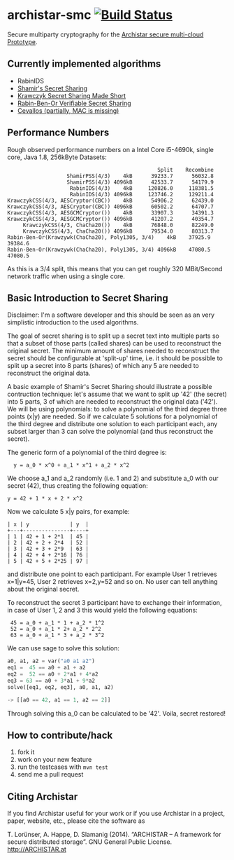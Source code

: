 archistar-smc [![Build Status](https://travis-ci.org/Archistar/archistar-smc.png?branch=master)](https://travis-ci.org/Archistar/archistar-smc)
=============

Secure multiparty cryptography for the [Archistar secure multi-cloud Prototype](http://github.org/archistar/archistar-core).

Currently implemented algorithms
--------------------------------

* RabinIDS
* [Shamir's Secret Sharing](http://en.wikipedia.org/wiki/Shamir%27s_Secret_Sharing)
* [Krawczyk Secret Sharing Made Short](http://courses.csail.mit.edu/6.857/2009/handouts/short-krawczyk.pdf)
* [Rabin-Ben-Or Verifiable Secret Sharing](http://www.cse.huji.ac.il/course/2003/ns/Papers/RB89.pdf)
* [Cevallos (partially, MAC is missing)](http://www.algant.eu/documents/theses/cevallos.pdf)

Performance Numbers
-------------------

Rough observed performance numbers on a Intel Core i5-4690k, single core, Java 1.8, 256kByte Datasets:

```
                                                Split    Recombine
                   ShamirPSS(4/3)    4kB      39233.7      56032.8
                   ShamirPSS(4/3) 4096kB      42533.7      54179.9
                    RabinIDS(4/3)    4kB     120826.0     118381.5
                    RabinIDS(4/3) 4096kB     123746.2     129211.4
KrawczykCSS(4/3, AESCryptor(CBC))    4kB      54906.2      62439.0
KrawczykCSS(4/3, AESCryptor(CBC)) 4096kB      60502.2      64707.7
KrawczykCSS(4/3, AESGCMCryptor())    4kB      33907.3      34391.3
KrawczykCSS(4/3, AESGCMCryptor()) 4096kB      41207.2      40354.7
     KrawczykCSS(4/3, ChaCha20())    4kB      76848.0      82249.0
     KrawczykCSS(4/3, ChaCha20()) 4096kB      79534.0      80313.7
Rabin-Ben-Or(Krawzywk(ChaCha20), Poly1305, 3/4)    4kB    37925.9    39384.6
Rabin-Ben-Or(Krawzywk(ChaCha20), Poly1305, 3/4) 4096kB    47080.5    47080.5

```

As this is a 3/4 split, this means that you can get roughly 320 MBit/Second network traffic when using a single core.

Basic Introduction to Secret Sharing
---------------------------------------------

Disclaimer: I'm a software developer and this should be seen as an very simplistic introduction to the used algorithms.

The goal of secret sharing is to split up a secret text into multiple parts so that a subset of those parts (called shares) can be used to reconstruct the original secret. The minimum amount of shares needed to reconstruct the secret should be configurable at 'split-up' time, i.e. it should be possible to split up a secret into 8 parts (shares) of which any 5 are needed to reconstruct the original data.

A basic example of Shamir's Secret Sharing should illustrate a possible contruction technique: let's assume that we want to split up '42' (the secret) into 5 parts, 3 of which are needed to reconstruct the original data ('42'). We will be using polynomials: to solve a polynomial of the third degree three points (x|y) are needed. So if we calculate 5 solutions for a polynomial of the third degree and distribute one solution to each participant each, any subset larger than 3 can solve the polynomial (and thus reconstruct the secret).

The generic form of a polynomial of the third degree is:
```
  y = a_0 * x^0 + a_1 * x^1 + a_2 * x^2
```

We choose a\_1 and a\_2 randomly (i.e. 1 and 2) and substitute a\_0 with our secret (42), thus creating the following equation:

``
 y = 42 + 1 * x + 2 * x^2
``

Now we calculate 5 x|y pairs, for example:

```
| x | y             | y  |
+---+---------------+----+
| 1 | 42 + 1 + 2*1  | 45 |
| 2 | 42 + 2 + 2*4  | 52 |
| 3 | 42 + 3 + 2*9  | 63 |
| 4 | 42 + 4 + 2*16 | 76 |
| 5 | 42 + 5 + 2*25 | 97 |
```

and distribute one point to each participant. For example User 1 retrieves x=1|y=45, User 2 retrieves x=2,y=52 and so on. No user can tell anything about the original secret.

To reconstruct the secret 3 participant have to exchange their information, in case of User 1, 2 and 3 this would yield the following equations:

```
 45 = a_0 + a_1 * 1 + a_2 * 1^2
 52 = a_0 + a_1 * 2+ a_2 * 2^2
 63 = a_0 + a_1 * 3 + a_2 * 3^2
```

We can use sage to solve this solution:

``` python
a0, a1, a2 = var("a0 a1 a2")
eq1 =  45 == a0 + a1 + a2
eq2 =  52 == a0 + 2*a1 + 4*a2
eq3 = 63 == a0 + 3*a1 + 9*a2
solve([eq1, eq2, eq3], a0, a1, a2)

-> [[a0 == 42, a1 == 1, a2 == 2]]
```

Through solving this a_0 can be calculated to be '42'. Voila, secret restored!

How to contribute/hack
----------------------

1. fork it
2. work on your new feature
3. run the testcases with `mvn test`
4. send me a pull request

Citing Archistar
----------------------

If you find Archistar useful for your work or if you use Archistar in a project, paper, website, etc., 
please cite the software as

T. Lorünser, A. Happe, D. Slamanig (2014). “ARCHISTAR – A framework for secure distributed storage”. GNU General Public License. http://ARCHISTAR.at
